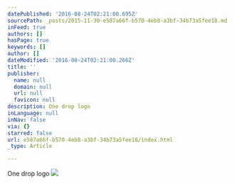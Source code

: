 ```yaml
---
datePublished: '2016-08-24T02:21:00.695Z'
sourcePath: _posts/2015-11-30-e587a66f-b570-4eb8-a3bf-34b73a5fee18.md
inFeed: true
authors: []
hasPage: true
keywords: []
author: []
dateModified: '2016-08-24T02:21:00.266Z'
title: ''
publisher:
  name: null
  domain: null
  url: null
  favicon: null
description: One drop logo
inLanguage: null
inNav: false
via: {}
starred: false
url: e587a66f-b570-4eb8-a3bf-34b73a5fee18/index.html
_type: Article

---
```

One drop logo
![](https://s3-us-west-2.amazonaws.com/the-grid-img/p/b8cc7be324bc010af36a2f133dcda511a2c0943f.png)
